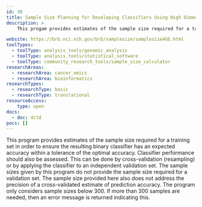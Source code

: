 ```yaml
---
id: 38
title: Sample Size Planning for Developing Classifiers Using High Dimensional Data
description: >
    This progam provides estimates of the sample size required for a training set to develop classifiers using high demensional data.

website: https://brb.nci.nih.gov/brb/samplesize/samplesize4GE.html
toolTypes:
  - toolType: analysis_tools/genomic_analysis
  - toolType: analysis_tools/statistical_software
  - toolType: community_research_tools/sample_size_calculator
researchAreas:
  - researchArea: cancer_omics
  - researchArea: bioinformatics
researchTypes:
  - researchType: basic
  - researchType: translational
resourceAccess:
    type: open
docs:
  - doc: dctd
pocs: []
---
```

This program provides estimates of the sample size required for a training set in order to ensure the resulting binary classifier has an expected accuracy within a tolerance of the optimal accuracy. Classifier performance should also be assessed. This can be done by cross-validation (resampling) or by applying the classifier to an independent validation set. The sample sizes given by this program do not provide the sample size required for a validation set. The sample size provided here also does not address the precision of a cross-validated estimate of prediction accuracy. The program only considers sample sizes below 300. If more than 300 samples are needed, then an error message is returned indicating this.